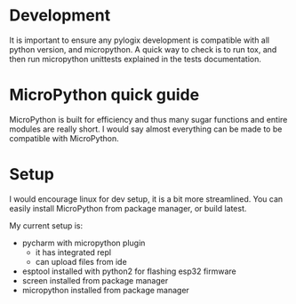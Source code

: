 # Development

It is important to ensure any pylogix development is compatible with all python version, and micropython. A quick way to check is to run tox, and then run micropython unittests explained in the tests documentation.

# MicroPython quick guide

MicroPython is built for efficiency and thus many sugar functions and entire modules are really short. I would say almost everything can be made to be compatible with MicroPython.

# Setup

I would encourage linux for dev setup, it is a bit more streamlined. You can easily install MicroPython from package manager, or build latest.

My current setup is:
- pycharm with micropython plugin
  - it has integrated repl
  - can upload files from ide
- esptool installed with python2 for flashing esp32 firmware
- screen installed from package manager
- micropython installed from package manager